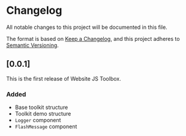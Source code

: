 # Changelog
All notable changes to this project will be documented in this file.

The format is based on [Keep a Changelog](https://keepachangelog.com/en/1.0.0/),
and this project adheres to [Semantic Versioning](https://semver.org/spec/v2.0.0.html).

## [0.0.1]
This is the first release of Website JS Toolbox.
### Added
- Base toolkit structure
- Toolkit demo structure
- `Logger` component
- `FlashMessage` component
